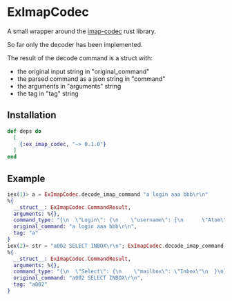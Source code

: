 # ExImapCodec

A small wrapper around the [imap-codec](https://github.com/duesee/imap-codec) rust library.

So far only the decoder has been implemented.

The result of the decode command is a struct with:
- the original input string in "original_command"
- the parsed command as a json string in "command"
- the arguments in "arguments" string
- the tag in "tag" string

## Installation

```elixir
def deps do
  [
    {:ex_imap_codec, "~> 0.1.0"}
  ]
end
```

## Example
```elixir
iex(1)> a = ExImapCodec.decode_imap_command "a login aaa bbb\r\n"
%{
  __struct__: ExImapCodec.CommandResult,
  arguments: %{},
  command_type: "{\n  \"Login\": {\n    \"username\": {\n      \"Atom\": \"aaa\"\n    },\n    \"password\": {\n      \"Atom\": \"bbb\"\n    }\n  }\n}",
  original_command: "a login aaa bbb\r\n",
  tag: "a"
}
iex(2)> str = "a002 SELECT INBOX\r\n"; ExImapCodec.decode_imap_command(str)
%{
  __struct__: ExImapCodec.CommandResult,
  arguments: %{},
  command_type: "{\n  \"Select\": {\n    \"mailbox\": \"Inbox\"\n  }\n}",
  original_command: "a002 SELECT INBOX\r\n",
  tag: "a002"
}
```
